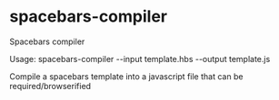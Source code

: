 # spacebars-compiler
Spacebars compiler

Usage: spacebars-compiler --input template.hbs --output template.js

Compile a spacebars template into a javascript file that can be required/browserified

